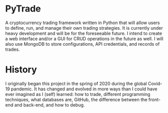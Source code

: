 # PyTrade
A cryptocurrency trading framework written in Python that will allow users to define, run, and manage their own trading strategies. It is currently under heavy development and will be for the foreseeable future. I intend to create a web interface and/or a GUI for CRUD operations in the future as well. I will also use MongoDB to store configurations, API credentials, and records of trades.

# History
I originally began this project in the spring of 2020 during the global Covid-19 pandemic. It has changed and evolved in more ways than I could have ever imagined as I  (self) learned: how to trade, different programming techniques, what databases are, GitHub, the difference between the front-end and back-end, and how to debug. 
